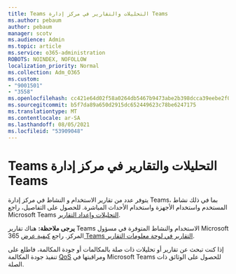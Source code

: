 ```yaml
---
title: Teams التحليلات والتقارير في مركز إدارة Teams
ms.author: pebaum
author: pebaum
manager: scotv
ms.audience: Admin
ms.topic: article
ms.service: o365-administration
ROBOTS: NOINDEX, NOFOLLOW
localization_priority: Normal
ms.collection: Adm_O365
ms.custom:
- "9001501"
- "3558"
ms.openlocfilehash: cc421e64d02f58a0264db5467b9473abe2b398dcca39eebe2f072a0f283276f2
ms.sourcegitcommit: b5f7da89a650d2915dc652449623c78be6247175
ms.translationtype: MT
ms.contentlocale: ar-SA
ms.lasthandoff: 08/05/2021
ms.locfileid: "53909048"
---
```

# <a name="teams-analytics-and-reports-in-the-teams-admin-center"></a>Teams التحليلات والتقارير في مركز إدارة Teams

يتوفر عدد من  تقارير الاستخدام و النشاط في مركز إدارة Teams، بما في ذلك نشاط المستخدم واستخدام الأجهزة واستخدام الأحداث المباشرة. للحصول على التفاصيل، راجع Microsoft Teams [التحليلات وإعداد التقارير](https://docs.microsoft.com/microsoftteams/teams-analytics-and-reports/teams-reporting-reference).

**يرجى ملاحظة:** هناك تقارير Teams الاستخدام والنشاط المتوفرة في مسؤول Microsoft 365 المركز. راجع [كيفية عرض Teams التقارير في لوحة معلومات التقارير](https://docs.microsoft.com/microsoftteams/teams-activity-reports#how-to-view-the-teams-reports-in-the-reports-dashboard).

إذا كنت تبحث عن تقارير أو  تحليلات ذات صلة بالمكالمات أو جودة المكالمة، فاطلع على تنفيذ جودة المكالمة [QoS](https://docs.microsoft.com/microsoftteams/monitor-call-quality-qos) ومراقبتها في Microsoft Teams للحصول على الوثائق ذات الصلة.

